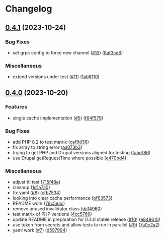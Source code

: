 # Changelog

## [0.4.1](https://github.com/momentohq/drupal-cache/compare/v0.4.0...v0.4.1) (2023-10-24)


### Bug Fixes

* set grpc config to force new channel ([#13](https://github.com/momentohq/drupal-cache/issues/13)) ([8af3ce6](https://github.com/momentohq/drupal-cache/commit/8af3ce6815da8033c7f3902389ac07773d8cd95a))


### Miscellaneous

* extend versions under test ([#11](https://github.com/momentohq/drupal-cache/issues/11)) ([1ab6110](https://github.com/momentohq/drupal-cache/commit/1ab6110dd4c534f3c18c4ce9164584857e422335))

## [0.4.0](https://github.com/momentohq/drupal-cache/compare/v0.3.2...v0.4.0) (2023-10-20)


### Features

* single cache implementation ([#5](https://github.com/momentohq/drupal-cache/issues/5)) ([f64f579](https://github.com/momentohq/drupal-cache/commit/f64f5794026cb94eb1ef63733887d1c7b480a2f8))


### Bug Fixes

* add PHP 8.2 to test matrix ([caf9d36](https://github.com/momentohq/drupal-cache/commit/caf9d36e1ace87c25f0c2f97c126462787d99cb9))
* fix array to string error ([aa073b3](https://github.com/momentohq/drupal-cache/commit/aa073b3e518df154d2f6c6626d8122a6f90619be))
* trying to get PHP and Drupal versions aligned for testing ([fabe186](https://github.com/momentohq/drupal-cache/commit/fabe186df719d3efc6604bc1ee5d5e4c4090fba6))
* use Drupal getRequestTime where possible ([e470bd4](https://github.com/momentohq/drupal-cache/commit/e470bd495c77cfec04f05e522d7cd4a3bec646e2))


### Miscellaneous

* adjust ttl test ([715f48e](https://github.com/momentohq/drupal-cache/commit/715f48eac1e57fccad5355103311002d1d0d5446))
* cleanup ([1d1a7a0](https://github.com/momentohq/drupal-cache/commit/1d1a7a0181b9ed5ccd162efb96178aed9ea9e61c))
* fix yaml ([#6](https://github.com/momentohq/drupal-cache/issues/6)) ([cfb7534](https://github.com/momentohq/drupal-cache/commit/cfb7534ac1b061f4ba31908927ebcd355244c2ad))
* looking into clear cache performance ([bf63573](https://github.com/momentohq/drupal-cache/commit/bf6357342d438f879e41c6889193b5ba3c1497f6))
* README work ([79c5eac](https://github.com/momentohq/drupal-cache/commit/79c5eac7e50180d0a1f670e6224f797646171252))
* remove unused invalidator class ([da14960](https://github.com/momentohq/drupal-cache/commit/da14960aab48d2c90614a1ae93cacd8100d8194d))
* test matrix of PHP versions ([4cc5769](https://github.com/momentohq/drupal-cache/commit/4cc5769f7eff6266a5b0b0343f5e0ca7b18690cd))
* update README in preparation for 0.4.0 stable release ([#10](https://github.com/momentohq/drupal-cache/issues/10)) ([e849610](https://github.com/momentohq/drupal-cache/commit/e849610053cd82b682f090e66b945b2c5b55f44c))
* use token from secrets and allow tests to run in parallel ([#9](https://github.com/momentohq/drupal-cache/issues/9)) ([7a0c2a2](https://github.com/momentohq/drupal-cache/commit/7a0c2a2a121f7fa285bb140bd2b74cb04e3a7163))
* yaml work ([#7](https://github.com/momentohq/drupal-cache/issues/7)) ([d597994](https://github.com/momentohq/drupal-cache/commit/d5979942cea2f22f52669ec3e724773f1ae97b5c))
